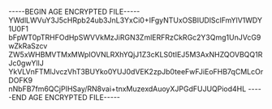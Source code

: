 -----BEGIN AGE ENCRYPTED FILE-----
YWdlLWVuY3J5cHRpb24ub3JnL3YxCi0+IFgyNTUxOSBIUDlSclFmYlV1WDY1U0F1
bFpWT0pTRHFOdHpSWVVkMzJiRGN3ZmlERFRzCkRGc2Y3Qmg1UnJVcG9wZkRaSzcv
ZW5xWHBMVTMxMWpIOVNLRXhYQjJ1Z3cKLS0tIEJ5M3AxNHZQOVBQQ1RJc0gwYllJ
YkVLVnFTMlJvczVhT3BUYko0YUJ0dVEK2zpJb0teeFwFJiEoFHB7qCMLcOrDOFK9
nNbFB7fm6QCjPIHSay/RN8vai+tnxMuzexdAuoyXJPGdFUJUQPiod4HL
-----END AGE ENCRYPTED FILE-----
